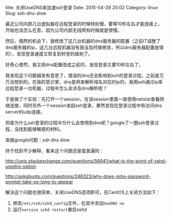 title: 关闭UseDNS来加速ssh登录
Date: 2015-04-28 20:02
Category: linux
Slug: ssh-dns-slow


最近公司内部几台虚拟器在远程登录的时候特别慢，要等10秒左右才能连接上，开始也没怎么在意，因为公司内部无线网有时候就是很慢。

然后，偶然的机会下，我修改了这几台机器的dns服务器的配置（之前IT调整了dns服务器的ip，这几台远程机器没有我没及时做修改，所以dns服务器配置是错的），发现登录速度又恢复到秒登的级别了。

好奇心使然，我又把dns配置改成之前的，发现登录又要10秒左右了。

我发现这个问题越发有意思了，错误的dns还会影响到ssh的登录过程，之前是万万没想到的。在我的意识里，dns是用来解析域名对应的ip的，我用ssh通过ip来远程登录一台机器，过程中怎么会涉及dns解析呢？

于是做了个实验：先打开一个session，在该session里面一直使用netstat查看网络连接，同时另外一个session发起ssh登录，果然发现在登录过程中有访问dns server的udp连接。

但是为什么ssh登录的过程中为什么会使用到dns呢？google了一圈ssh登录过程，没找到能够解惑的材料。

直接google问题：ssh dns slow

终于找到不少解释，看来这个问题还是蛮普遍的：

http://unix.stackexchange.com/questions/56941/what-is-the-point-of-sshd-usedns-option

http://askubuntu.com/questions/246323/why-does-sshs-password-prompt-take-so-long-to-appear


解决这个问题也很简单，关闭UseDNS选项即可，在CentOS上关闭方法如下：

1. 修改`/etc/ssh/sshd_config`文件，在其中添加`UseDNS no`
2. 运行`service sshd restart`重启sshd

